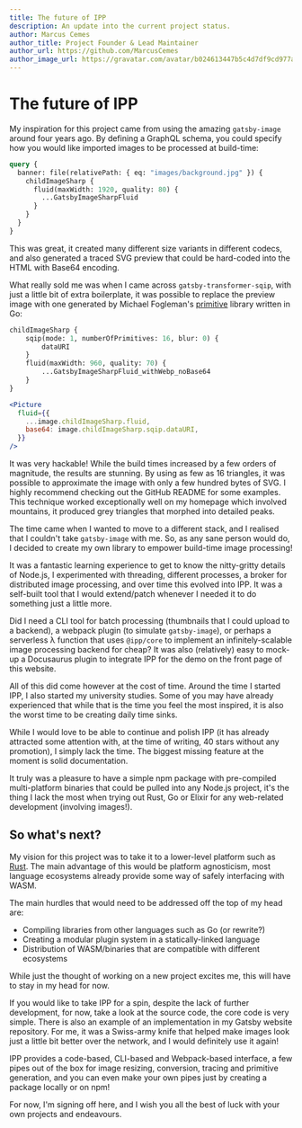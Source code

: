 ```yaml
---
title: The future of IPP
description: An update into the current project status.
author: Marcus Cemes
author_title: Project Founder & Lead Maintainer
author_url: https://github.com/MarcusCemes
author_image_url: https://gravatar.com/avatar/b024613447b5c4d7df9cd977a3f17b47?s=200
---
```


# The future of IPP

My inspiration for this project came from using the amazing `gatsby-image` around four years ago. By
defining a GraphQL schema, you could specify how you would like imported images to be processed at
build-time:

```graphql
query {
  banner: file(relativePath: { eq: "images/background.jpg" }) {
    childImageSharp {
      fluid(maxWidth: 1920, quality: 80) {
        ...GatsbyImageSharpFluid
      }
    }
  }
}
```

This was great, it created many different size variants in different codecs, and also generated a
traced SVG preview that could be hard-coded into the HTML with Base64 encoding.

What really sold me was when I came across `gatsby-transformer-sqip`, with just a little bit of
extra boilerplate, it was possible to replace the preview image with one generated by Michael
Fogleman's [primitive][primitive] library written in Go:

```graphql
childImageSharp {
    sqip(mode: 1, numberOfPrimitives: 16, blur: 0) {
        dataURI
    }
    fluid(maxWidth: 960, quality: 70) {
        ...GatsbyImageSharpFluid_withWebp_noBase64
    }
}
```

```jsx
<Picture
  fluid={{
    ...image.childImageSharp.fluid,
    base64: image.childImageSharp.sqip.dataURI,
  }}
/>
```

It was very hackable! While the build times increased by a few orders of magnitude, the results are
stunning. By using as few as 16 triangles, it was possible to approximate the image with only a few
hundred bytes of SVG. I highly recommend checking out the GitHub README for some examples. This
technique worked exceptionally well on my homepage which involved mountains, it produced grey
triangles that morphed into detailed peaks.

The time came when I wanted to move to a different stack, and I realised that I couldn't take
`gatsby-image` with me. So, as any sane person would do, I decided to create my own library to
empower build-time image processing!

It was a fantastic learning experience to get to know the nitty-gritty details of Node.js, I
experimented with threading, different processes, a broker for distributed image processing, and
over time this evolved into IPP. It was a self-built tool that I would extend/patch whenever I
needed it to do something just a little more.

Did I need a CLI tool for batch processing (thumbnails that I could upload to a backend), a webpack
plugin (to simulate `gatsby-image`), or perhaps a serverless λ function that uses `@ipp/core` to
implement an infinitely-scalable image processing backend for cheap? It was also (relatively) easy
to mock-up a Docusaurus plugin to integrate IPP for the demo on the front page of this website.

All of this did come however at the cost of time. Around the time I started IPP, I also started my
university studies. Some of you may have already experienced that while that is the time you feel
the most inspired, it is also the worst time to be creating daily time sinks.

While I would love to be able to continue and polish IPP (it has already attracted some attention
with, at the time of writing, 40 stars without any promotion), I simply lack the time. The biggest
missing feature at the moment is solid documentation.

It truly was a pleasure to have a simple npm package with pre-compiled multi-platform binaries that
could be pulled into any Node.js project, it's the thing I lack the most when trying out Rust, Go or
Elixir for any web-related development (involving images!).

## So what's next?

My vision for this project was to take it to a lower-level platform such as [Rust][rust]. The main
advantage of this would be platform agnosticism, most language ecosystems already provide some way
of safely interfacing with WASM.

The main hurdles that would need to be addressed off the top of my head are:

- Compiling libraries from other languages such as Go (or rewrite?)
- Creating a modular plugin system in a statically-linked language
- Distribution of WASM/binaries that are compatible with different ecosystems

While just the thought of working on a new project excites me, this will have to stay in my head for
now.

If you would like to take IPP for a spin, despite the lack of further development, for now, take a
look at the source code, the core code is very simple. There is also an example of an implementation
in my Gatsby website repository. For me, it was a Swiss-army knife that helped make images look just
a little bit better over the network, and I would definitely use it again!

IPP provides a code-based, CLI-based and Webpack-based interface, a few pipes out of the box for
image resizing, conversion, tracing and primitive generation, and you can even make your own pipes
just by creating a package locally or on npm!

For now, I'm signing off here, and I wish you all the best of luck with your own projects and
endeavours.

[primitive]: https://github.com/fogleman/primitive
[rust]: https://rust-lang.org
